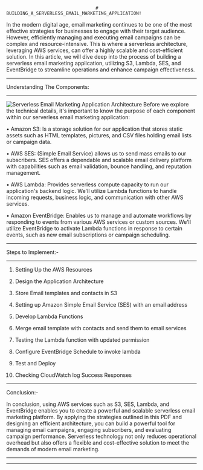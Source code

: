                                      # BUILDING_A_SERVERLESS_EMAIL_MARKETING_APPLICATION! 




In the modern digital age, email marketing continues to be one of the most effective strategies for businesses to engage with their target audience. However, efficiently managing and executing email campaigns can be complex and resource-intensive. This is where a serverless architecture, leveraging AWS services, can offer a highly scalable and cost-efficient solution. In this article, we will dive deep into the process of building a serverless email marketing application, utilizing S3, Lambda, SES, and EventBridge to streamline operations and enhance campaign effectiveness.

____________________________________________________________________________________________________________________________

Understanding The Components:
_____________________________
![Serverless Email Marketing Application Architecture](https://github.com/user-attachments/assets/59123758-fd79-4fd3-b8a5-5391db0b2350)
Before we explore the technical details, it's important to know the purpose of each component within our serverless email marketing application:


 • Amazon S3: Is a storage solution for our application that stores static assets such as HTML templates,
    pictures, and CSV files holding email lists or campaign data.

•	AWS SES: (Simple Email Service) allows us to send mass emails to our subscribers. SES offers a
    dependable and scalable email delivery platform with capabilities such as email validation,
    bounce handling, and reputation management.

•	AWS Lambda: Provides serverless compute capacity to run our application's backend logic.
    We'll utilize Lambda functions to handle incoming requests, business logic, and communication
    with other AWS services.  

 •	Amazon EventBridge: Enables us to manage and automate workflows by responding to events from
    various AWS services or custom sources. We'll utilize EventBridge to activate Lambda functions
    in response to certain events, such as new email subscriptions or campaign scheduling.

____________________________________________________________________________________________________________________________

Steps to Implement:-
____________________________________________________________________________________________________________________________

1. Setting Up the AWS Resources

2. Design the Application Architecture

3. Store Email templates and  contacts in S3

4. Setting up Amazon Simple Email Service (SES) with an email address

5. Develop Lambda Functions

6. Merge email template with contacts and send them to email services

7. Testing the Lambda function with updated permission

8. Configure EventBridge Schedule to invoke lambda

9. Test and Deploy

10. Checking CloudWatch log Success Responses

____________________________________________________________________________________________________________________________

Conclusion:-

In conclusion, using AWS services such as S3, SES, Lambda, and EventBridge enables you to create a powerful and scalable serverless email marketing platform. By applying the strategies outlined in this PDF and designing an efficient architecture, you can build a powerful tool for managing email campaigns, engaging subscribers, and evaluating campaign performance. Serverless technology not only reduces operational overhead but also offers a flexible and cost-effective solution to meet the demands of modern email marketing.

____________________________________________________________________________________________________________________________
____________________________________________________________________________________________________________________________



